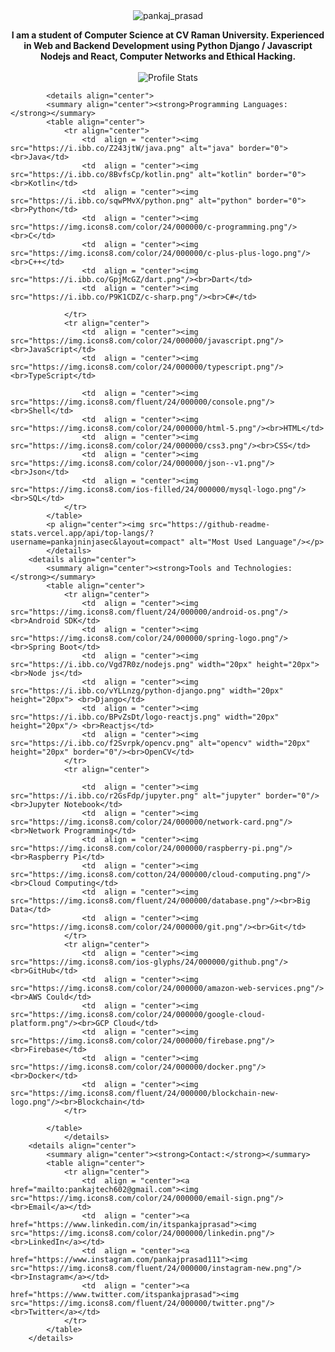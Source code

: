 <div align="center" width="100%">
            <img src="https://i.ibb.co/mRZJgFZ/backgroudlogo.webp" alt="pankaj_prasad" border="0"/>
        </div>
        <p align="center">
            <strong>I am a student of Computer Science at CV Raman University. Experienced in Web and Backend Development using Python Django / Javascript Nodejs and React, Computer Networks and Ethical Hacking.</strong><br><br>
            <img src="https://github-readme-stats.vercel.app/api?username=pankajninjasec&show_icons=true&hide_border=true" alt="Profile Stats"/>
        </p>
            
            <details align="center">
            <summary align="center"><strong>Programming Languages:</strong></summary>
            <table align="center">
                <tr align="center">
                    <td  align = "center"><img src="https://i.ibb.co/Z243jtW/java.png" alt="java" border="0"><br>Java</td>
                    <td  align = "center"><img src="https://i.ibb.co/8BvfsCp/kotlin.png" alt="kotlin" border="0"><br>Kotlin</td>
                    <td  align = "center"><img src="https://i.ibb.co/sqwPMvX/python.png" alt="python" border="0"><br>Python</td>
                    <td  align = "center"><img src="https://img.icons8.com/color/24/000000/c-programming.png"/><br>C</td>
                    <td  align = "center"><img src="https://img.icons8.com/color/24/000000/c-plus-plus-logo.png"/><br>C++</td>
                    <td  align = "center"><img src="https://i.ibb.co/GpjMcGZ/dart.png"/><br>Dart</td>
                    <td  align = "center"><img src="https://i.ibb.co/P9K1CDZ/c-sharp.png"/><br>C#</td>
            
                </tr>
                <tr align="center">
                    <td  align = "center"><img src="https://img.icons8.com/color/24/000000/javascript.png"/><br>JavaScript</td>
                    <td  align = "center"><img src="https://img.icons8.com/color/24/000000/typescript.png"/><br>TypeScript</td>
                    
                    <td  align = "center"><img src="https://img.icons8.com/fluent/24/000000/console.png"/><br>Shell</td>
                    <td  align = "center"><img src="https://img.icons8.com/color/24/000000/html-5.png"/><br>HTML</td>
                    <td  align = "center"><img src="https://img.icons8.com/color/24/000000/css3.png"/><br>CSS</td>
                    <td  align = "center"><img src="https://img.icons8.com/color/24/000000/json--v1.png"/><br>Json</td>
                    <td  align = "center"><img src="https://img.icons8.com/ios-filled/24/000000/mysql-logo.png"/><br>SQL</td>
                </tr>
            </table>
            <p align="center"><img src="https://github-readme-stats.vercel.app/api/top-langs/?username=pankajninjasec&layout=compact" alt="Most Used Language"/></p>
            </details>
        <details align="center">
            <summary align="center"><strong>Tools and Technologies:</strong></summary>
            <table align="center">
                <tr align="center">
                    <td  align = "center"><img src="https://img.icons8.com/fluent/24/000000/android-os.png"/><br>Android SDK</td>
                    <td  align = "center"><img src="https://img.icons8.com/color/24/000000/spring-logo.png"/> <br>Spring Boot</td>
                    <td  align = "center"><img src="https://i.ibb.co/Vgd7R0z/nodejs.png" width="20px" height="20px"> <br>Node js</td>
                    <td  align = "center"><img src="https://i.ibb.co/vYLLnzg/python-django.png" width="20px" height="20px"> <br>Django</td>
                    <td  align = "center"><img src="https://i.ibb.co/BPvZsDt/logo-reactjs.png" width="20px" height="20px"/> <br>Reactjs</td>
                    <td  align = "center"><img src="https://i.ibb.co/f2Svrpk/opencv.png" alt="opencv" width="20px" height="20px" border="0"/><br>OpenCV</td>
                </tr>
                <tr align="center">
                    
                    <td  align = "center"><img src="https://i.ibb.co/r2GsFdp/jupyter.png" alt="jupyter" border="0"/><br>Jupyter Notebook</td>
                    <td  align = "center"><img src="https://img.icons8.com/color/24/000000/network-card.png"/><br>Network Programming</td>
                    <td  align = "center"><img src="https://img.icons8.com/color/24/000000/raspberry-pi.png"/><br>Raspberry Pi</td>
                    <td  align = "center"><img src="https://img.icons8.com/cotton/24/000000/cloud-computing.png"/><br>Cloud Computing</td>
                    <td  align = "center"><img src="https://img.icons8.com/fluent/24/000000/database.png"/><br>Big Data</td>
                    <td  align = "center"><img src="https://img.icons8.com/color/24/000000/git.png"/><br>Git</td>
                </tr>
                <tr align="center">
                    <td  align = "center"><img src="https://img.icons8.com/ios-glyphs/24/000000/github.png"/><br>GitHub</td>
                    <td  align = "center"><img src="https://img.icons8.com/color/24/000000/amazon-web-services.png"/><br>AWS Could</td>
                    <td  align = "center"><img src="https://img.icons8.com/color/24/000000/google-cloud-platform.png"/><br>GCP Cloud</td>
                    <td  align = "center"><img src="https://img.icons8.com/color/24/000000/firebase.png"/><br>Firebase</td>
                    <td  align = "center"><img src="https://img.icons8.com/color/24/000000/docker.png"/><br>Docker</td>
                    <td  align = "center"><img src="https://img.icons8.com/fluent/24/000000/blockchain-new-logo.png"/><br>Blockchain</td>
                </tr>
        
            </table>
                </details>
        <details align="center">
            <summary align="center"><strong>Contact:</strong></summary>
            <table align="center">
                <tr align="center">
                    <td  align = "center"><a href="mailto:pankajtech602@gmail.com"><img src="https://img.icons8.com/color/24/000000/email-sign.png"/><br>Email</a></td>
                    <td  align = "center"><a href="https://www.linkedin.com/in/itspankajprasad"><img src="https://img.icons8.com/color/24/000000/linkedin.png"/><br>LinkedIn</a></td>
                    <td  align = "center"><a href="https://www.instagram.com/pankajprasad111"><img src="https://img.icons8.com/fluent/24/000000/instagram-new.png"/><br>Instagram</a></td>
                    <td  align = "center"><a href="https://www.twitter.com/itspankajprasad"><img src="https://img.icons8.com/fluent/24/000000/twitter.png"/><br>Twitter</a></td>
                </tr>
            </table>
        </details>
       
